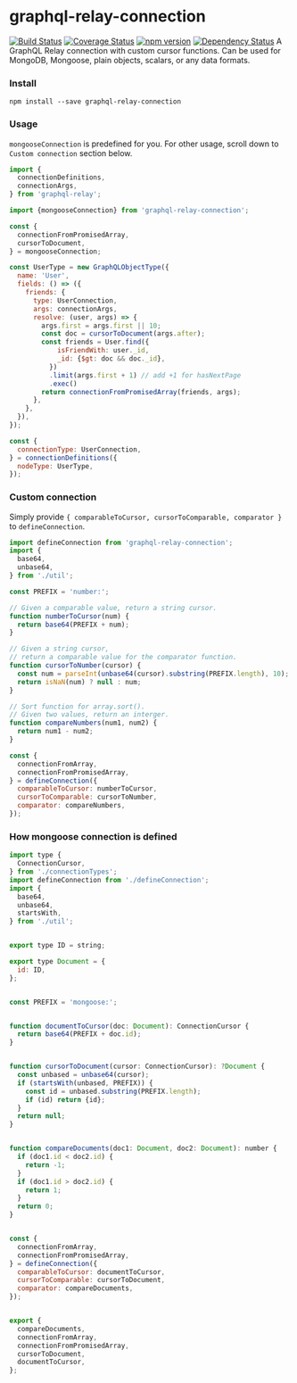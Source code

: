 # graphql-relay-connection
[![Build Status](https://travis-ci.org/joonhocho/graphql-relay-connection.svg?branch=master)](https://travis-ci.org/joonhocho/graphql-relay-connection)
[![Coverage Status](https://coveralls.io/repos/github/joonhocho/graphql-relay-connection/badge.svg?branch=master)](https://coveralls.io/github/joonhocho/graphql-relay-connection?branch=master)
[![npm version](https://badge.fury.io/js/graphql-relay-connection.svg)](https://badge.fury.io/js/graphql-relay-connection)
[![Dependency Status](https://david-dm.org/joonhocho/graphql-relay-connection.svg)](https://david-dm.org/joonhocho/graphql-relay-connection)
A GraphQL Relay connection with custom cursor functions.
Can be used for MongoDB, Mongoose, plain objects, scalars, or any data formats.


### Install
```
npm install --save graphql-relay-connection
```

### Usage
`mongooseConnection` is predefined for you.
For other usage, scroll down to `Custom connection` section below.
```javascript
import {
  connectionDefinitions,
  connectionArgs,
} from 'graphql-relay';

import {mongooseConnection} from 'graphql-relay-connection';

const {
  connectionFromPromisedArray,
  cursorToDocument,
} = mongooseConnection;

const UserType = new GraphQLObjectType({
  name: 'User',
  fields: () => ({
    friends: {
      type: UserConnection,
      args: connectionArgs,
      resolve: (user, args) => {
        args.first = args.first || 10;
        const doc = cursorToDocument(args.after);
        const friends = User.find({
            isFriendWith: user._id,
            _id: {$gt: doc && doc._id},
          })
          .limit(args.first + 1) // add +1 for hasNextPage
          .exec()
        return connectionFromPromisedArray(friends, args);
      },
    },
  }),
});

const {
  connectionType: UserConnection,
} = connectionDefinitions({
  nodeType: UserType,
});
```

### Custom connection
Simply provide `{
  comparableToCursor,
  cursorToComparable,
  comparator
}` to `defineConnection`.

```javascript
import defineConnection from 'graphql-relay-connection';
import {
  base64,
  unbase64,
} from './util';

const PREFIX = 'number:';

// Given a comparable value, return a string cursor.
function numberToCursor(num) {
  return base64(PREFIX + num);
}

// Given a string cursor,
// return a comparable value for the comparator function.
function cursorToNumber(cursor) {
  const num = parseInt(unbase64(cursor).substring(PREFIX.length), 10);
  return isNaN(num) ? null : num;
}

// Sort function for array.sort().
// Given two values, return an interger.
function compareNumbers(num1, num2) {
  return num1 - num2;
}

const {
  connectionFromArray,
  connectionFromPromisedArray,
} = defineConnection({
  comparableToCursor: numberToCursor,
  cursorToComparable: cursorToNumber,
  comparator: compareNumbers,
});
```

### How mongoose connection is defined
```javascript
import type {
  ConnectionCursor,
} from './connectionTypes';
import defineConnection from './defineConnection';
import {
  base64,
  unbase64,
  startsWith,
} from './util';


export type ID = string;

export type Document = {
  id: ID,
};


const PREFIX = 'mongoose:';


function documentToCursor(doc: Document): ConnectionCursor {
  return base64(PREFIX + doc.id);
}


function cursorToDocument(cursor: ConnectionCursor): ?Document {
  const unbased = unbase64(cursor);
  if (startsWith(unbased, PREFIX)) {
    const id = unbased.substring(PREFIX.length);
    if (id) return {id};
  }
  return null;
}


function compareDocuments(doc1: Document, doc2: Document): number {
  if (doc1.id < doc2.id) {
    return -1;
  }
  if (doc1.id > doc2.id) {
    return 1;
  }
  return 0;
}


const {
  connectionFromArray,
  connectionFromPromisedArray,
} = defineConnection({
  comparableToCursor: documentToCursor,
  cursorToComparable: cursorToDocument,
  comparator: compareDocuments,
});


export {
  compareDocuments,
  connectionFromArray,
  connectionFromPromisedArray,
  cursorToDocument,
  documentToCursor,
};
```
